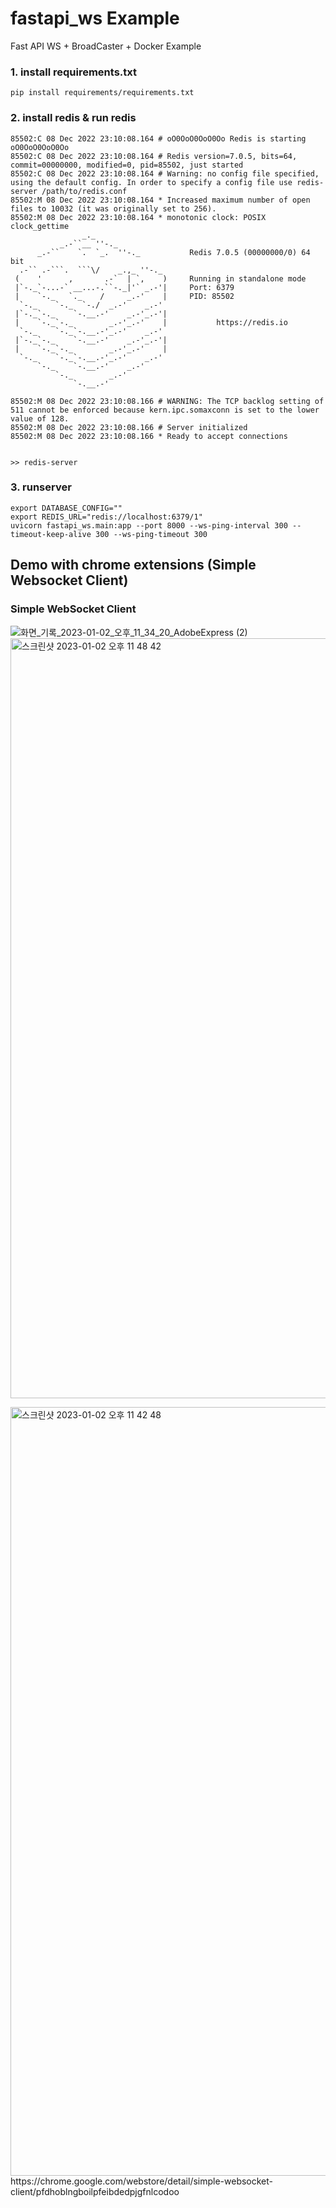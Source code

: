 # fastapi_ws Example 
Fast API WS + BroadCaster + Docker Example

### 1. install requirements.txt
```
pip install requirements/requirements.txt
```

### 2. install redis & run redis
```
85502:C 08 Dec 2022 23:10:08.164 # oO0OoO0OoO0Oo Redis is starting oO0OoO0OoO0Oo
85502:C 08 Dec 2022 23:10:08.164 # Redis version=7.0.5, bits=64, commit=00000000, modified=0, pid=85502, just started
85502:C 08 Dec 2022 23:10:08.164 # Warning: no config file specified, using the default config. In order to specify a config file use redis-server /path/to/redis.conf
85502:M 08 Dec 2022 23:10:08.164 * Increased maximum number of open files to 10032 (it was originally set to 256).
85502:M 08 Dec 2022 23:10:08.164 * monotonic clock: POSIX clock_gettime
                _._
           _.-``__ ''-._
      _.-``    `.  `_.  ''-._           Redis 7.0.5 (00000000/0) 64 bit
  .-`` .-```.  ```\/    _.,_ ''-._
 (    '      ,       .-`  | `,    )     Running in standalone mode
 |`-._`-...-` __...-.``-._|'` _.-'|     Port: 6379
 |    `-._   `._    /     _.-'    |     PID: 85502
  `-._    `-._  `-./  _.-'    _.-'
 |`-._`-._    `-.__.-'    _.-'_.-'|
 |    `-._`-._        _.-'_.-'    |           https://redis.io
  `-._    `-._`-.__.-'_.-'    _.-'
 |`-._`-._    `-.__.-'    _.-'_.-'|
 |    `-._`-._        _.-'_.-'    |
  `-._    `-._`-.__.-'_.-'    _.-'
      `-._    `-.__.-'    _.-'
          `-._        _.-'
              `-.__.-'

85502:M 08 Dec 2022 23:10:08.166 # WARNING: The TCP backlog setting of 511 cannot be enforced because kern.ipc.somaxconn is set to the lower value of 128.
85502:M 08 Dec 2022 23:10:08.166 # Server initialized
85502:M 08 Dec 2022 23:10:08.166 * Ready to accept connections


>> redis-server
```

### 3. runserver
```
export DATABASE_CONFIG=""
export REDIS_URL="redis://localhost:6379/1"
uvicorn fastapi_ws.main:app --port 8000 --ws-ping-interval 300 --timeout-keep-alive 300 --ws-ping-timeout 300
```


## Demo with chrome extensions (Simple Websocket Client)
### Simple WebSocket Client

![화면_기록_2023-01-02_오후_11_34_20_AdobeExpress (2)](https://user-images.githubusercontent.com/16227780/210246428-3617bf8a-85bf-4260-b70c-ca61502cc881.gif)
<img width="1216" alt="스크린샷 2023-01-02 오후 11 48 42" src="https://user-images.githubusercontent.com/16227780/210247022-a5ff0f14-2393-4cdf-a464-6aca8faaffa8.png">

<img width="1230" alt="스크린샷 2023-01-02 오후 11 42 48" src="https://user-images.githubusercontent.com/16227780/210246345-effd6916-da2c-47b4-bd2e-ff467f539bb1.png">
https://chrome.google.com/webstore/detail/simple-websocket-client/pfdhoblngboilpfeibdedpjgfnlcodoo
